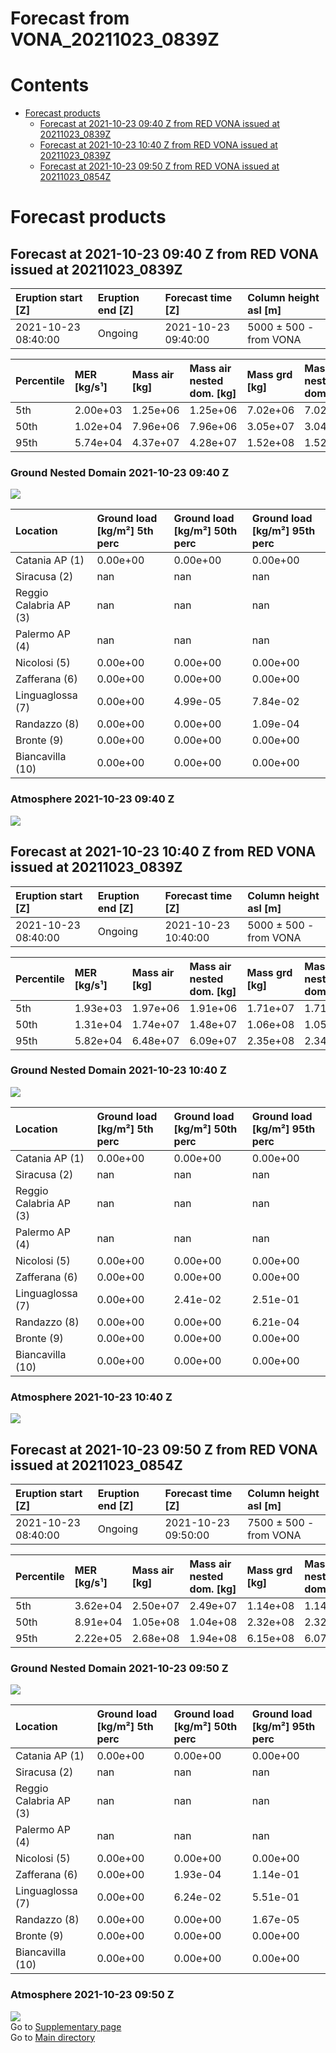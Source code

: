 
Forecast from VONA_20211023_0839Z
=================================

Contents
========

* [Forecast products](#forecast-products)
	* [Forecast at 2021-10-23 09:40 Z from RED VONA issued at 20211023_0839Z](#forecast-at-2021-10-23-0940-z-from-red-vona-issued-at-20211023_0839z)
	* [Forecast at 2021-10-23 10:40 Z from RED VONA issued at 20211023_0839Z](#forecast-at-2021-10-23-1040-z-from-red-vona-issued-at-20211023_0839z)
	* [Forecast at 2021-10-23 09:50 Z from RED VONA issued at 20211023_0854Z](#forecast-at-2021-10-23-0950-z-from-red-vona-issued-at-20211023_0854z)

# Forecast products

## Forecast at 2021-10-23 09:40 Z from RED VONA issued at 20211023_0839Z
  

|Eruption start [Z]|Eruption end [Z]|Forecast time [Z]|Column height asl [m]|
| :--- | :--- | :--- | :--- |
|2021-10-23 08:40:00|Ongoing|2021-10-23 09:40:00|5000 ± 500 - from VONA|
  
  

|Percentile|MER [kg/s¹]|Mass air [kg]|Mass air nested dom. [kg]|Mass grd [kg]|Mass grd nested dom. [kg]|
| :--- | :--- | :--- | :--- | :--- | :--- |
|5th|2.00e+03|1.25e+06|1.25e+06|7.02e+06|7.02e+06|
|50th|1.02e+04|7.96e+06|7.96e+06|3.05e+07|3.04e+07|
|95th|5.74e+04|4.37e+07|4.28e+07|1.52e+08|1.52e+08|
  

### Ground Nested Domain 2021-10-23 09:40 Z
  
![](./figures/probability_grd_2021_10_23_0940_grid_1_1.png)  
  
  
  
  
  
  
  
  
  

|Location|Ground load [kg/m²] 5th perc|Ground load [kg/m²] 50th perc|Ground load [kg/m²] 95th perc|
| :--- | :--- | :--- | :--- |
|Catania AP (1)|0.00e+00|0.00e+00|0.00e+00|
|Siracusa (2)|nan|nan|nan|
|Reggio Calabria AP (3)|nan|nan|nan|
|Palermo AP (4)|nan|nan|nan|
|Nicolosi (5)|0.00e+00|0.00e+00|0.00e+00|
|Zafferana (6)|0.00e+00|0.00e+00|0.00e+00|
|Linguaglossa (7)|0.00e+00|4.99e-05|7.84e-02|
|Randazzo (8)|0.00e+00|0.00e+00|1.09e-04|
|Bronte (9)|0.00e+00|0.00e+00|0.00e+00|
|Biancavilla (10)|0.00e+00|0.00e+00|0.00e+00|
  

### Atmosphere 2021-10-23 09:40 Z
  
![](./figures/probability_air_2021_10_23_0940_grid_2_conclev_1_1.png)
## Forecast at 2021-10-23 10:40 Z from RED VONA issued at 20211023_0839Z
  

|Eruption start [Z]|Eruption end [Z]|Forecast time [Z]|Column height asl [m]|
| :--- | :--- | :--- | :--- |
|2021-10-23 08:40:00|Ongoing|2021-10-23 10:40:00|5000 ± 500 - from VONA|
  
  

|Percentile|MER [kg/s¹]|Mass air [kg]|Mass air nested dom. [kg]|Mass grd [kg]|Mass grd nested dom. [kg]|
| :--- | :--- | :--- | :--- | :--- | :--- |
|5th|1.93e+03|1.97e+06|1.91e+06|1.71e+07|1.71e+07|
|50th|1.31e+04|1.74e+07|1.48e+07|1.06e+08|1.05e+08|
|95th|5.82e+04|6.48e+07|6.09e+07|2.35e+08|2.34e+08|
  

### Ground Nested Domain 2021-10-23 10:40 Z
  
![](./figures/probability_grd_2021_10_23_1040_grid_1_2.png)  
  
  
  
  
  
  
  
  
  

|Location|Ground load [kg/m²] 5th perc|Ground load [kg/m²] 50th perc|Ground load [kg/m²] 95th perc|
| :--- | :--- | :--- | :--- |
|Catania AP (1)|0.00e+00|0.00e+00|0.00e+00|
|Siracusa (2)|nan|nan|nan|
|Reggio Calabria AP (3)|nan|nan|nan|
|Palermo AP (4)|nan|nan|nan|
|Nicolosi (5)|0.00e+00|0.00e+00|0.00e+00|
|Zafferana (6)|0.00e+00|0.00e+00|0.00e+00|
|Linguaglossa (7)|0.00e+00|2.41e-02|2.51e-01|
|Randazzo (8)|0.00e+00|0.00e+00|6.21e-04|
|Bronte (9)|0.00e+00|0.00e+00|0.00e+00|
|Biancavilla (10)|0.00e+00|0.00e+00|0.00e+00|
  

### Atmosphere 2021-10-23 10:40 Z
  
![](./figures/probability_air_2021_10_23_1040_grid_2_conclev_1_2.png)
## Forecast at 2021-10-23 09:50 Z from RED VONA issued at 20211023_0854Z
  

|Eruption start [Z]|Eruption end [Z]|Forecast time [Z]|Column height asl [m]|
| :--- | :--- | :--- | :--- |
|2021-10-23 08:40:00|Ongoing|2021-10-23 09:50:00|7500 ± 500 - from VONA|
  
  

|Percentile|MER [kg/s¹]|Mass air [kg]|Mass air nested dom. [kg]|Mass grd [kg]|Mass grd nested dom. [kg]|
| :--- | :--- | :--- | :--- | :--- | :--- |
|5th|3.62e+04|2.50e+07|2.49e+07|1.14e+08|1.14e+08|
|50th|8.91e+04|1.05e+08|1.04e+08|2.32e+08|2.32e+08|
|95th|2.22e+05|2.68e+08|1.94e+08|6.15e+08|6.07e+08|
  

### Ground Nested Domain 2021-10-23 09:50 Z
  
![](./figures/probability_grd_2021_10_23_0950_grid_1_3.png)  
  
  
  
  
  
  
  
  
  

|Location|Ground load [kg/m²] 5th perc|Ground load [kg/m²] 50th perc|Ground load [kg/m²] 95th perc|
| :--- | :--- | :--- | :--- |
|Catania AP (1)|0.00e+00|0.00e+00|0.00e+00|
|Siracusa (2)|nan|nan|nan|
|Reggio Calabria AP (3)|nan|nan|nan|
|Palermo AP (4)|nan|nan|nan|
|Nicolosi (5)|0.00e+00|0.00e+00|0.00e+00|
|Zafferana (6)|0.00e+00|1.93e-04|1.14e-01|
|Linguaglossa (7)|0.00e+00|6.24e-02|5.51e-01|
|Randazzo (8)|0.00e+00|0.00e+00|1.67e-05|
|Bronte (9)|0.00e+00|0.00e+00|0.00e+00|
|Biancavilla (10)|0.00e+00|0.00e+00|0.00e+00|
  

### Atmosphere 2021-10-23 09:50 Z
  
![](./figures/probability_air_2021_10_23_0950_grid_2_conclev_1_3.png)  
Go to [Supplementary page](Supplementary_page.md)  
Go to [Main directory](https://github.com/federicapardini/Real_time_ash_forecast)
